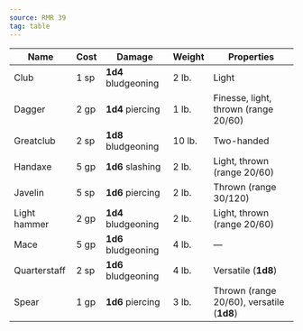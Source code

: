```yaml
---
source: RMR 39
tag: table
---
```


|Name|Cost|Damage|Weight|Properties|
|----|---|----|----|-------|
|Club|1 sp|**1d4** bludgeoning|2 lb.|Light|
|Dagger|2 gp|**1d4** piercing|1 lb.|Finesse, light, thrown (range 20/60)|
|Greatclub|2 sp|**1d8** bludgeoning|10 lb.|Two-handed|
|Handaxe|5 gp|**1d6** slashing|2 lb.|Light, thrown (range 20/60)|
|Javelin|5 sp|**1d6** piercing|2 lb.|Thrown (range 30/120)|
|Light hammer|2 gp|**1d4** bludgeoning|2 lb.|Light, thrown (range 20/60)|
|Mace|5 gp|**1d6** bludgeoning|4 lb.|—|
|Quarterstaff|2 sp|**1d6** bludgeoning|4 lb.|Versatile (**1d8**)|
|Spear|1 gp|**1d6** piercing|3 lb.|Thrown (range 20/60), versatile (**1d8**)|
